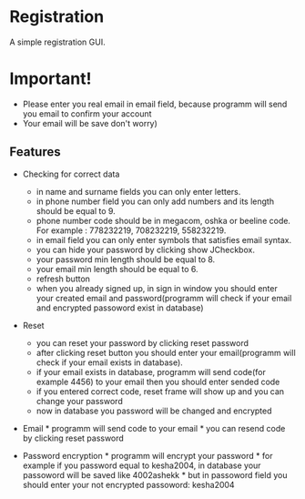# Registration

A simple registration GUI.

# Important!
 * Please enter you real email in email field, because programm will send you email to confirm your account
 * Your email will be save don't worry)

## Features
  * Checking for correct data
    * in name and surname fields you can only enter letters.
    * in phone number field you can only add numbers and its length should be equal to 9.
    * phone number code should be in megacom, oshka or beeline code. For example : 778232219, 708232219, 558232219.
    * in email field you can only enter symbols that satisfies email syntax.
    * you can hide your password by clicking show JCheckbox.
    * your password min length should be equal to 8.
    * your email min length should be equal to 6.
    * refresh button
    * when you already signed up, in sign in window you should enter your created email and password(programm will check if your email and encrypted passoword exist in database)
    
  * Reset
    * you can reset your password by clicking reset password
    * after clicking reset button you should enter your email(programm will check if your email exists in database).
    * if your email exists in database, programm will send code(for example 4456) to your email then you should enter sended code
    * if you entered correct code, reset frame will show up and you can change your password
    * now in database you password will be changed and encrypted
    
   * Email
    * programm will send code to your email
    * you can resend code by clicking reset password
    
   * Password encryption
    * programm will encrypt your password
    * for example if you password equal to kesha2004, in database your passoword will be saved like 4002ashekk
    * but in passoword field you should enter your not encrypted passoword: kesha2004
